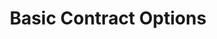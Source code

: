 ---
title: "Basic Contract Options"
subtitle: ""
# meta description
description: "This is meta description"
draft: false

basic:
  name : "Fixed price contract"
  services:
  - "Express Service"
  - "Customs Clearance"
  - "Time-Critical Services"
  button:
    enable : true
    label : "Contact Us"
    link : "contact"
    
professional:
  name : "Time & Material Contract"
  services:
  - "Express Service"
  - "Customs Clearance"
  - "Time-Critical Services"
  - "Cloud Service"
  - "Best Dashboard"
  button:
    enable : true
    label : "Contact Us"
    link : "contact"
    
business:
  name : "Dedicated Developer"
  services:
  - "Express Service"
  - "Customs Clearance"
  - "Time-Critical Services"
  button:
    enable : true
    label : "Contact Us"
    link : "contact"

call_to_action:
  enable : true
  title : "Had something<br> else in mind?"
  image : "images/cta.svg"
  content : "Lorem ipsum dolor sit amet, consectetur adipiscing elit. Consequat tristique eget amet, tempus eu at consecttur"
  button:
    enable : true
    label : "Contact Us"
    link : "contact"
---